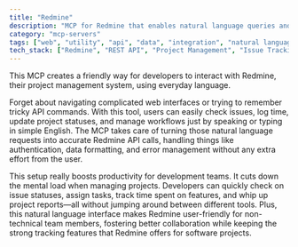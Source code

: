 ```yaml
---
title: "Redmine"
description: "MCP for Redmine that enables natural language queries and updates for issue tracking, time logging, and project planning."
category: "mcp-servers"
tags: ["web", "utility", "api", "data", "integration", "natural language processing", "productivity", "collaboration"]
tech_stack: ["Redmine", "REST API", "Project Management", "Issue Tracking", "Time Tracking", "Natural Language Interface"]
---
```


This MCP creates a friendly way for developers to interact with Redmine, their project management system, using everyday language. 

Forget about navigating complicated web interfaces or trying to remember tricky API commands. With this tool, users can easily check issues, log time, update project statuses, and manage workflows just by speaking or typing in simple English. The MCP takes care of turning those natural language requests into accurate Redmine API calls, handling things like authentication, data formatting, and error management without any extra effort from the user.

This setup really boosts productivity for development teams. It cuts down the mental load when managing projects. Developers can quickly check on issue statuses, assign tasks, track time spent on features, and whip up project reports—all without jumping around between different tools. Plus, this natural language interface makes Redmine user-friendly for non-technical team members, fostering better collaboration while keeping the strong tracking features that Redmine offers for software projects.